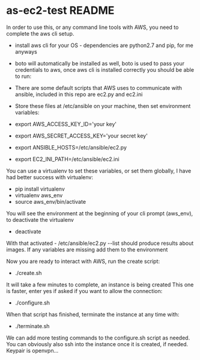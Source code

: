 # as-ec2-test README

In order to use this, or any command line tools with AWS, you need to complete the aws cli setup.

* install aws cli for your OS - dependencies are python2.7 and pip, for me anyways
* boto will automatically be installed as well, boto is used to pass your credentials to aws, once aws cli is installed correctly you should be able to run:

* There are some default scripts that AWS uses to communicate with ansible, included in this repo are ec2.py and ec2.ini
* Store these files at /etc/ansible on your machine, then set environment variables:
* export AWS_ACCESS_KEY_ID='your key'
* export AWS_SECRET_ACCESS_KEY='your secret key'
* export ANSIBLE_HOSTS=/etc/ansible/ec2.py
* export EC2_INI_PATH=/etc/ansible/ec2.ini

You can use a virtualenv to set these variables, or set them globally, I have had better success with virtualenv:
- pip install virtualenv
- virtualenv aws_env
- source aws_env/bin/activate

You will see the environment at the beginning of your cli prompt (aws_env), to deactivate the virtualenv
- deactivate

With that activated - /etc/ansible/ec2.py --list should produce results about images.  If any variables are missing add them to the environment

Now you are ready to interact with AWS, run the create script:

* ./create.sh

It will take a few minutes to complete, an instance is being created
This one is faster, enter yes if asked if you want to allow the connection:

* ./configure.sh

When that script has finished, terminate the instance at any time with:

* ./terminate.sh

We can add more testing commands to the configure.sh script as needed.
You can obviously also ssh into the instance once it is created, if needed.  Keypair is openvpn...